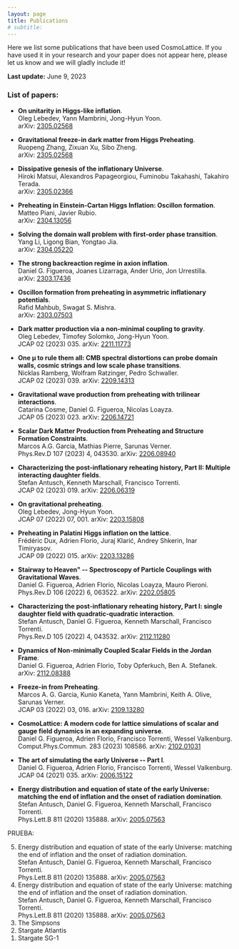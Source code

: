 ```yaml
---
layout: page
title: Publications
# subtitle:
---
```


Here we list some publications that have been used CosmoLattice.
If you have used it in your research and your paper does not
appear here, please let us know and we will gladly include it!

**Last update:** June 9, 2023

### List of papers:

- **On unitarity in Higgs-like inflation**. \
   Oleg Lebedev, Yann Mambrini, Jong-Hyun Yoon. \
   arXiv: <a href="https://arxiv.org/abs/2305.05682" target="_blank" rel="noopener noreferrer">2305.02568</a>

- **Gravitational freeze-in dark matter from Higgs Preheating**. \
   Ruopeng Zhang, Zixuan Xu, Sibo Zheng. \
   arXiv: <a href="https://arxiv.org/abs/2305.02568" target="_blank" rel="noopener noreferrer">2305.02568</a>

- **Dissipative genesis of the inflationary Universe**. \
   Hiroki Matsui, Alexandros Papageorgiou, Fuminobu Takahashi, Takahiro Terada. \
   arXiv: <a href="https://arxiv.org/abs/2305.02366" target="_blank" rel="noopener noreferrer">2305.02366</a>

- **Preheating in Einstein-Cartan Higgs Inflation: Oscillon formation**. \
   Matteo Piani, Javier Rubio. \
   arXiv: <a href="https://arxiv.org/abs/2304.13056" target="_blank" rel="noopener noreferrer">2304.13056</a>

- **Solving the domain wall problem with first-order phase transition**. \
   Yang Li, Ligong Bian, Yongtao Jia. \
   arXiv: <a href="https://arxiv.org/abs/2304.05220" target="_blank" rel="noopener noreferrer">2304.05220</a>

- **The strong backreaction regime in axion inflation**. \
   Daniel G. Figueroa, Joanes Lizarraga, Ander Urio, Jon Urrestilla. \
   arXiv: <a href="https://arxiv.org/abs/2303.17436" target="_blank" rel="noopener noreferrer">2303.17436</a>

- **Oscillon formation from preheating in asymmetric inflationary potentials**. \
   Rafid Mahbub, Swagat S. Mishra. \
   arXiv: <a href="https://arxiv.org/abs/2303.07503" target="_blank" rel="noopener noreferrer">2303.07503</a>

- **Dark matter production via a non-minimal coupling to gravity**. \
   Oleg Lebedev, Timofey Solomko, Jong-Hyun Yoon. \
  JCAP 02 (2023) 035. arXiv: <a href="https://arxiv.org/abs/2211.11773" target="_blank" rel="noopener noreferrer">2211.11773</a>

- **One μ to rule them all: CMB spectral distortions can probe domain walls, cosmic strings and low scale phase transitions**. \
   Nicklas Ramberg, Wolfram Ratzinger, Pedro Schwaller. \
  JCAP 02 (2023) 039. arXiv: <a href="https://arxiv.org/abs/2209.14313" target="_blank" rel="noopener noreferrer">2209.14313</a>

- **Gravitational wave production from preheating with trilinear interactions**. \
  Catarina Cosme, Daniel G. Figueroa, Nicolas Loayza. \
  JCAP 05 (2023) 023. arXiv: <a href="https://arxiv.org/abs/2206.14721" target="_blank" rel="noopener noreferrer">2206.14721</a>

- **Scalar Dark Matter Production from Preheating and Structure Formation Constraints**. \
  Marcos A.G. Garcia, Mathias Pierre, Sarunas Verner. \
  Phys.Rev.D 107 (2023) 4, 043530. arXiv: <a href="https://arxiv.org/abs/2206.08940" target="_blank" rel="noopener noreferrer">2206.08940</a>

- **Characterizing the post-inflationary reheating history, Part II: Multiple interacting daughter fields**. \
  Stefan Antusch, Kenneth Marschall, Francisco Torrenti. \
  JCAP 02 (2023) 019. arXiv: <a href="https://arxiv.org/abs/2206.06319" target="_blank" rel="noopener noreferrer">2206.06319</a>

- **On gravitational preheating**. \
  Oleg Lebedev, Jong-Hyun Yoon. \
  JCAP 07 (2022) 07, 001. arXiv: <a href="https://arxiv.org/abs/2203.15808" target="_blank" rel="noopener noreferrer">2203.15808</a>

- **Preheating in Palatini Higgs inflation on the lattice**. \
  Frédéric Dux, Adrien Florio, Juraj Klarić, Andrey Shkerin, Inar Timiryasov. \
  JCAP 09 (2022) 015. arXiv: <a href="https://arxiv.org/abs/2203.13286" target="_blank" rel="noopener noreferrer">2203.13286</a>

- **Stairway to Heaven" -- Spectroscopy of Particle Couplings with Gravitational Waves**. \
  Daniel G. Figueroa, Adrien Florio, Nicolas Loayza, Mauro Pieroni. \
  Phys.Rev.D 106 (2022) 6, 063522. arXiv: <a href="https://arxiv.org/abs/2202.05805" target="_blank" rel="noopener noreferrer">2202.05805</a>

- **Characterizing the post-inflationary reheating history, Part I: single daughter field with quadratic-quadratic interaction**. \
  Stefan Antusch, Daniel G. Figueroa, Kenneth Marschall, Francisco Torrenti. \
  Phys.Rev.D 105 (2022) 4, 043532. arXiv: <a href="https://arxiv.org/abs/2112.11280" target="_blank" rel="noopener noreferrer">2112.11280</a>

- **Dynamics of Non-minimally Coupled Scalar Fields in the Jordan Frame**. \
  Daniel G. Figueroa, Adrien Florio, Toby Opferkuch, Ben A. Stefanek. \
  arXiv: <a href="https://arxiv.org/abs/2112.08388" target="_blank" rel="noopener noreferrer">2112.08388</a>

- **Freeze-in from Preheating**. \
  Marcos A. G. Garcia, Kunio Kaneta, Yann Mambrini, Keith A. Olive, Sarunas Verner. \
  JCAP 03 (2022) 03, 016. arXiv: <a href="https://arxiv.org/abs/2109.13280" target="_blank" rel="noopener noreferrer">2109.13280</a>

- **CosmoLattice: A modern code for lattice simulations of scalar and gauge field dynamics in an expanding universe**. \
  Daniel G. Figueroa, Adrien Florio, Francisco Torrenti, Wessel Valkenburg. \
  Comput.Phys.Commun. 283 (2023) 108586. arXiv: <a href="https://arxiv.org/abs/2102.01031" target="_blank" rel="noopener noreferrer">2102.01031</a>

- **The art of simulating the early Universe -- Part I**. \
  Daniel G. Figueroa, Adrien Florio, Francisco Torrenti, Wessel Valkenburg. \
  JCAP 04 (2021) 035. arXiv: <a href="https://arxiv.org/abs/2006.15122" target="_blank" rel="noopener noreferrer">2006.15122</a>

- **Energy distribution and equation of state of the early Universe: matching the end of inflation and the onset of radiation domination**. \
  Stefan Antusch, Daniel G. Figueroa, Kenneth Marschall, Francisco Torrenti. \
  Phys.Lett.B 811 (2020) 135888. arXiv: <a href="https://arxiv.org/abs/2005.07563" target="_blank" rel="noopener noreferrer">2005.07563</a>


PRUEBA: 

<ol>
  <li value="5">
  <bf>Energy distribution and equation of state of the early Universe: matching the end of inflation and the onset of radiation domination</bf>.<br>
  Stefan Antusch, Daniel G. Figueroa, Kenneth Marschall, Francisco Torrenti. <br>
  Phys.Lett.B 811 (2020) 135888. arXiv: <a href="https://arxiv.org/abs/2005.07563" target="_blank" rel="noopener noreferrer">2005.07563</a><br>
  
  <li value="4">
    <bf>Energy distribution and equation of state of the early Universe: matching the end of inflation and the onset of radiation domination</bf>.<br>
  Stefan Antusch, Daniel G. Figueroa, Kenneth Marschall, Francisco Torrenti. <br>
  Phys.Lett.B 811 (2020) 135888. arXiv: <a href="https://arxiv.org/abs/2005.07563" target="_blank" rel="noopener noreferrer">2005.07563</a><br>
  
  <li value="3">The Simpsons
  <li value="2">Stargate Atlantis
  <li value="1">Stargate SG-1
</ol>
